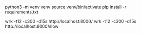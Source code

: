 python3 -m venv venv
source venv/bin/activate
pip install -r requirements.txt

wrk -t12 -c300 -d15s http://localhost:8000/
wrk -t12 -c300 -d15s http://localhost:8000/slow


